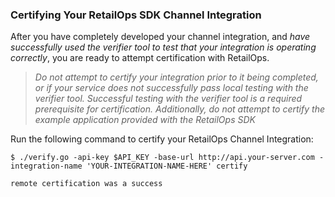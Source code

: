 ### Certifying Your RetailOps SDK Channel Integration

After you have completely developed your channel integration, and *have successfully used the verifier tool to
test that your integration is operating correctly*, you are ready to attempt certification
with RetailOps.

> _Do not attempt to certify your integration prior to it being completed, or if your service does
> not successfully pass local testing with the verifier tool. Successful testing with the verifier
> tool is a required prerequisite for certification. Additionally, do not attempt to certify the
> example application provided with the RetailOps SDK_

Run the following command to certify your RetailOps Channel Integration:

   ```
   $ ./verify.go -api-key $API_KEY -base-url http://api.your-server.com -integration-name 'YOUR-INTEGRATION-NAME-HERE' certify
   
   remote certification was a success
   ```
